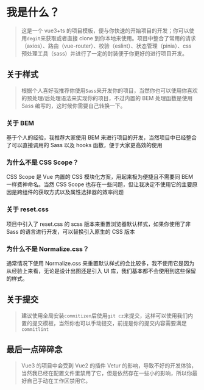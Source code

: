 # 我是什么？

> 这是一个 vue3+ts 的项目模板，便与你快速的开始项目的开发；你可以使用`degit`来获取或者直接 clone 到你本地来使用。项目中整合了常用的请求（axios）、路由（vue-router）、校验（eslint）、状态管理（pinia）、css 预处理工具（sass）并进行了一定的封装便于你更好的进行项目开发。

## 关于样式

> 根据个人喜好我推荐你使用`Sass`来开发你的项目，当然你也可以使用你喜欢的预处理/后处理语法来实现你的项目，不过内置的 BEM 处理函数是使用 Sass 编写的，这时候你需要自己转换一下。

### 关于 BEM

基于个人的经验，我推荐大家使用 BEM 来进行项目的开发，当然项目中已经整合了可以直接调用的 Sass 以及 hooks 函数，便于大家更高效的使用

### 为什么不是 CSS Scope？

CSS Scope 是 Vue 内置的 CSS 模块化方案，用起来极为便捷且不需要同 BEM 一样费神命名。当然 CSS Scope 也存在一些问题，但让我决定不使用它的主要原因是跨组件的获取方式以及属性选择器的效率问题

### 关于 reset.css

项目中引入了 reset.css 的 scss 版本来重置浏览器默认样式，如果你使用了非 Sass 的语言进行开发，可以替换引入原生的 CSS 版本

### 为什么不是 Normalize.css？

通常情况下使用 Normalize.css 来重置默认样式的会比较多，我不使用它是因为从经验上来看，无论是设计出图还是引入 UI 库，我们基本都不会使用到这些保留的样式。

## 关于提交

> 建议使用全局安装`commitizen`后使用`git cz`来提交，这样可以使用我们内置的提交模板，当然你也可以手动提交，前提是你的提交内容需要满足`commitlint`

## 最后一点碎碎念

> Vue3 的项目中会受到 Vue2 的插件 Vetur 的影响，导致不好的开发体验，当然我已经在配置文件里禁用了它，但是依然存在一些小的影响，所以你最好自己手动在工作区禁用它。
